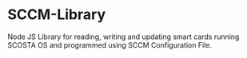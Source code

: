 # SCCM-Library
Node JS Library for reading, writing and updating smart cards running SCOSTA OS and programmed using SCCM Configuration File. 
